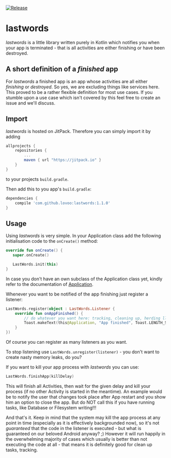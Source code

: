 [![Release](https://jitpack.io/v/lovoo/lastwords.svg)](https://jitpack.io/#lovoo/lastwords)

# lastwords
_lastwords_ is a little library written purely in Kotlin which notifies you when your app is terminated - that is all activities are either finishing or have been destroyed.

## A short definition of a _finished_ app
For _lastwords_ a finished app is an app whose activities are all either _finishing_ or _destroyed_. So yes, we are excluding things like services here.
This proved to be a rather flexible definition for most use cases. If you stumble upon a use case which isn't covered by this feel free to create an issue and we'll discuss.

## Import
_lastwords_ is hosted on JitPack. Therefore you can simply import it by adding

```groovy
allprojects {
    repositories {
        ...
        maven { url "https://jitpack.io" }
    }
}
```

to your projects `build.gradle`.

Then add this to you app's `build.gradle`:

```groovy
dependencies {
    compile 'com.github.lovoo:lastwords:1.1.0'
}
```

## Usage
Using _lastwords_ is very simple. In your Application class add the following initialisation code to the `onCreate()` method:

 ```kotlin
override fun onCreate() {
    super.onCreate()

    LastWords.init(this)
}
 ```

In case you don't have an own subclass of the Application class yet, kindly refer to the documentation of [Application](https://developer.android.com/reference/android/app/Application.html).

Whenever you want to be notified of the app finishing just register a listener:

```kotlin
LastWords.register(object : LastWords.Listener {
    override fun onAppFinished() {
        // do whatever you want here: tracking, cleaning up, herding llamas...
        Toast.makeText(this@Application, "App finished", Toast.LENGTH_SHORT).show()
    }
})
```
Of course you can register as many listeners as you want.

To stop listening use `LastWords.unregister(listener)` - you don't want to create nasty memory leaks, do you?

If you want to kill your app process with _lastwords_ you can use:

 ```kotlin
LastWords.finishApp(killDelay)
 ```
 This will finish all Activities, then wait for the given delay and kill your process (if no other Activity is started in the meantime).
 An example would be to notify the user that changes took place after App restart and you show him an option to close the app.
 But do NOT call this if you have running tasks, like Database or Filesystem writing!!!

And that's it. Keep in mind that the system may kill the app process at any point in time (especially as it is effectively backgrounded now), so it's not _guaranteed_ that the code in the listener is executed - but what is guaranteed on our beloved Android anyway? ;)
However it will run happily in the overwhelming majority of cases which usually is better than not executing the code at all - that means it is definitely good for clean up tasks, tracking.